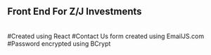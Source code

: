 <h2>Front End For Z/J Investments</h2>
<br />
#Created using React
#Contact Us form created using EmailJS.com
#Password encrypted using BCrypt
